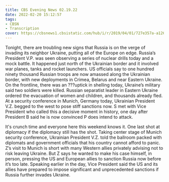 ```yaml
---
title: CBS Evening News 02.19.22
date: 2022-02-20 15:12:57
tags:
- CBSN
- Transcription
cover: https://cbsnews1.cbsistatic.com/hub/i/r/2019/04/01/727e357a-a126-4138-a2c5-4d3222669d57/thumbnail/640x360/3ff2761028dc5c65cc4f07acd54bcd5c/cbsn2-logo-1920x1080.jpg
---
```

Tonight, there are troubling new signs that Russia is on the verge of invading its neighbor Ukraine, putting all of the Europe on edge. Russia’s President V.P. was seen observing a series of nuclear drills today and a mock battle. It happened just north of the Ukrainian border and it involved war planes, tanks and rocket launchers. US officials say to one hundred ninety thousand Russian troops are now amassed along the Ukrainian border, with new deployments in Crimea, Belarus and near Eastern Ukraine. On the frontline, there was an ???uptick in shelling today, Ukraine’s military said two soldiers were killed. Russian separatist leader in Eastern Ukraine ordered the evacuation of women and children, and thousands already fled. At a security conference in Munich, Germany today, Ukrainian President V.Z. begged to the west to pose stiff sanctions now. S met with Vice President who called this a decisive moment in history, one day after President B said he is now convinced P does intend to attack. 

It's crunch time and everyone here this weekend knows it. One last shot at diplomacy if the diplomacy still has the shot.	Taking center stage of Munich security conference, Ukrainian President V.Z. told the ballroom packed with diplomats and government officials that his country cannot afford to panic. Z’s visit to Munich is short with many Western allies privately advising not to risk leaving Ukraine. But Z says he wanted to make his case himself, in person, pressing the US and European allies to sanction Russia now before it’s too late. Speaking earlier in the day, Vice President said the US and its allies have prepared to impose significant and unprecedented sanctions if Russia further invades Ukraine. 
